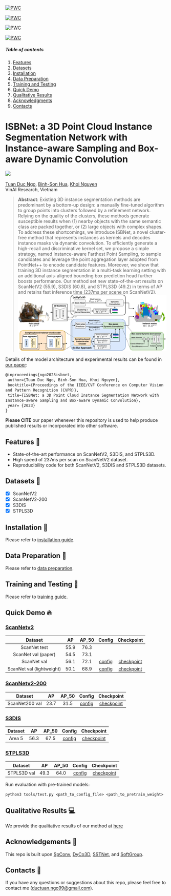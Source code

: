 [![PWC](https://img.shields.io/endpoint.svg?url=https://paperswithcode.com/badge/isbnet-a-3d-point-cloud-instance-segmentation/3d-instance-segmentation-on-scannetv2)](https://paperswithcode.com/sota/3d-instance-segmentation-on-scannetv2?p=isbnet-a-3d-point-cloud-instance-segmentation) 

[![PWC](https://img.shields.io/endpoint.svg?url=https://paperswithcode.com/badge/isbnet-a-3d-point-cloud-instance-segmentation/3d-instance-segmentation-on-scannet200)](https://paperswithcode.com/sota/3d-instance-segmentation-on-scannet200?p=isbnet-a-3d-point-cloud-instance-segmentation)

[![PWC](https://img.shields.io/endpoint.svg?url=https://paperswithcode.com/badge/isbnet-a-3d-point-cloud-instance-segmentation/3d-instance-segmentation-on-s3dis)](https://paperswithcode.com/sota/3d-instance-segmentation-on-s3dis?p=isbnet-a-3d-point-cloud-instance-segmentation)

[![PWC](https://img.shields.io/endpoint.svg?url=https://paperswithcode.com/badge/isbnet-a-3d-point-cloud-instance-segmentation/3d-instance-segmentation-on-stpls3d)](https://paperswithcode.com/sota/3d-instance-segmentation-on-stpls3d?p=isbnet-a-3d-point-cloud-instance-segmentation)


##### Table of contents
1. [Features](#Features)
2. [Datasets](#Datasets)
3. [Installation](#Installation)
4. [Data Preparation](#Data-Preparation)
5. [Training and Testing](#Training-and-Testing) 
6. [Quick Demo](#Quick-Demo)
7. [Qualitative Results](#Qualitative-Results)
8. [Acknowledgments](#Acknowledgments)
9. [Contacts](#Contacts)

# ISBNet: a 3D Point Cloud Instance Segmentation Network with Instance-aware Sampling and Box-aware Dynamic Convolution

<a href="https://arxiv.org/abs/2303.00246"><img src="https://img.shields.io/badge/https%3A%2F%2Farxiv.org%2Fabs%2F2303.00246-arxiv-brightgreen"></a>

[Tuan Duc Ngo](https://ngoductuanlhp.github.io/),
[Binh-Son Hua](https://sonhua.github.io/),
[Khoi Nguyen](https://www.khoinguyen.org/)<br>
VinAI Research, Vietnam

> **Abstract**: 
Existing 3D instance segmentation methods are predominant by a bottom-up design: a manually fine-tuned algorithm to group points into clusters followed by a refinement network. Relying on the quality of the clusters, these methods generate susceptible results when (1) nearby objects with the same semantic class are packed together, or (2) large objects with complex shapes. To address these shortcomings, we introduce ISBNet, a novel cluster-free method that represents instances as kernels and decodes instance masks via dynamic convolution. To efficiently generate a high-recall and discriminative kernel set, we propose a simple strategy, named Instance-aware Farthest Point Sampling, to sample candidates and leverage the point aggregation layer adopted from PointNet++ to encode candidate features. Moreover, we show that training 3D instance segmentation in a multi-task learning setting with an additional axis-aligned bounding box prediction head further boosts performance. Our method set new state-of-the-art results on ScanNetV2 (55.9), S3DIS (60.8), and STPLS3D (49.2) in terms of AP and retains fast inference time (237ms per scene on ScanNetV2).
![overview](docs/isbnet_arch.png)

Details of the model architecture and experimental results can be found in [our paper](https://arxiv.org/abs/2303.00246v2):

```bibtext
@inproceedings{ngo2023isbnet,
 author={Tuan Duc Ngo, Binh-Son Hua, Khoi Nguyen},
 booktitle={Proceedings of the IEEE/CVF Conference on Computer Vision and Pattern Recognition (CVPR)},
 title={ISBNet: a 3D Point Cloud Instance Segmentation Network with Instance-aware Sampling and Box-aware Dynamic Convolution},
 year= {2023}
}
```

**Please CITE** our paper whenever this repository is used to help produce published results or incorporated into other software.

## Features :mega:
* State-of-the-art performance on ScanNetV2, S3DIS, and STPLS3D.
* High speed of 237ms per scan on ScanNetV2 dataset.
* Reproducibility code for both ScanNetV2, S3DIS and STPLS3D datasets.

## Datasets :floppy_disk:

- [x] ScanNetV2
- [x] ScanNetV2-200
- [x] S3DIS
- [x] STPLS3D

## Installation :memo:
Please refer to [installation guide](docs/INSTALL.md).

## Data Preparation :hammer:
Please refer to [data preparation](dataset/README.md).

## Training and Testing :train2:
Please refer to [training guide](docs/TRAIN.md).

## Quick Demo :fire:

### [ScanNetv2](https://kaldir.vc.in.tum.de/scannet_benchmark/semantic_instance_3d?metric=ap)

| Dataset | AP | AP_50 | Config | Checkpoint
|:-:|:-:|:-:|:-:|:-:|
| ScanNet test | 55.9 | 76.3 | 
| ScanNet val (paper) | 54.5 | 73.1 |
| ScanNet val | 56.1 | 72.1 | [config](configs/scannetv2/isbnet_scannetv2.yaml) | [checkpoint](https://drive.google.com/file/d/1-GQpYlcVRV5r6qDg-Z7_90CIIfu4kmq8/view?usp=share_link) 
| ScanNet val (lightweight) | 50.1 | 68.9 | [config](configs/scannetv2/isbnet_lightweight_scannetv2.yaml) | [checkpoint](https://drive.google.com/file/d/1MOp2dq1KrJiTQxeLSbvTZX60CiUvAqcK/view?usp=share_link) 

### [ScanNetv2-200](https://kaldir.vc.in.tum.de/scannet_benchmark/scannet200_semantic_instance_3d)

| Dataset | AP | AP_50 | Config | Checkpoint
|:-:|:-:|:-:|:-:|:-:|
| ScanNet200 val | 23.7 | 31.5 | [config](configs/scannet200/isbnet_scannet200.yaml) | [checkpoint](https://drive.google.com/file/d/1ZEZgQeT6dIakljSTx4s5YZM0n2rwC3Kw/view?usp=share_link) 


### [S3DIS](http://buildingparser.stanford.edu/dataset.html)

| Dataset | AP | AP_50 | Config | Checkpoint
|:-:|:-:|:-:|:-:|:-:|
| Area 5 | 56.3 | 67.5 | [config](configs/s3dis/isbnet_s3dis_area5.yaml) | [checkpoint](https://drive.google.com/file/d/1oup4nEdgsmdwnMP1TQPmoIqZ8c1RoTgA/view?usp=share_link) 

### [STPLS3D](https://www.stpls3d.com/)

| Dataset | AP | AP_50 | Config | Checkpoint
|:-:|:-:|:-:|:-:|:-:|
| STPLS3D val | 49.3 | 64.0 | [config](configs/stpls3d/isbnet_stpls3d.yaml) | [checkpoint](https://drive.google.com/file/d/1EhPsl4003Y9HEycdFP0nYpoleEpQ2faJ/view?usp=share_link) 


Run evaluation with pre-trained models:

```
python3 tools/test.py <path_to_config_file> <path_to_pretrain_weight>
```
## Qualitative Results :computer:
We provide the qualitative results of our method at [here](docs/QUALITATIVE.md)

## Acknowledgements :clap:
This repo is built upon [SpConv](https://github.com/traveller59/spconv), [DyCo3D](https://github.com/aim-uofa/DyCo3D), [SSTNet](https://github.com/Gorilla-Lab-SCUT/SSTNet), and [SoftGroup](https://github.com/thangvubk/SoftGroup). 

## Contacts :email:
If you have any questions or suggestions about this repo, please feel free to contact me (ductuan.ngo99@gmail.com).